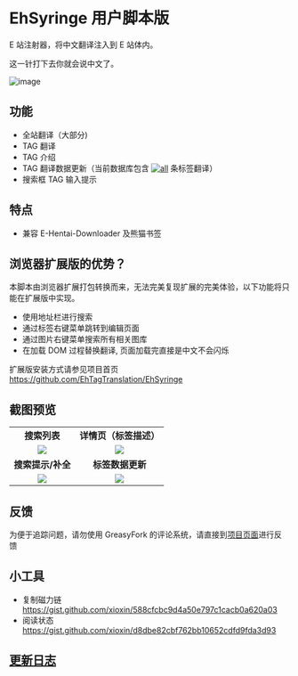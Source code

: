 # EhSyringe 用户脚本版

E 站注射器，将中文翻译注入到 E 站体内。

这一针打下去你就会说中文了。

![image](https://user-images.githubusercontent.com/5716100/62419351-be9d7400-b6b0-11e9-86d3-680436973176.png)

## 功能

-   全站翻译（大部分)
-   TAG 翻译
-   TAG 介绍
-   TAG 翻译数据更新（当前数据库包含 [![all](https://img.shields.io/endpoint?label=&color=brightgreen&url=https://ehtt.herokuapp.com/database/all/~badge)](https://ehtt.now.sh/list/all) 条标签翻译）
-   搜索框 TAG 输入提示

## 特点

-   兼容 E-Hentai-Downloader 及熊猫书签

## 浏览器扩展版的优势？

本脚本由浏览器扩展打包转换而来，无法完美复现扩展的完美体验，以下功能将只能在扩展版中实现。

-   使用地址栏进行搜索
-   通过标签右键菜单跳转到编辑页面
-   通过图片右键菜单搜索所有相关图库
-   在加载 DOM 过程替换翻译, 页面加载完直接是中文不会闪烁

扩展版安装方式请参见项目首页  
https://github.com/EhTagTranslation/EhSyringe

## 截图预览

<table style="font-weight: bold; text-align: center;">
    <tr>
        <td><strong>搜索列表</strong></td>
        <td><strong>详情页（标签描述）</strong></td>
    </tr>
    <tr>
        <td><img src="https://i.loli.net/2019/08/09/5MPFwd7aOsvqJXb.png"></td>
        <td><img src="https://user-images.githubusercontent.com/13471233/88816673-397b6b00-d1ef-11ea-8744-3367023fa7fb.png"></td>
    </tr>
    <tr>
        <td><strong>搜索提示/补全</strong></td>
        <td><strong>标签数据更新</strong></td>
    </tr>
    <tr>
        <td><img src="https://user-images.githubusercontent.com/5716100/60812493-310b5900-a1c4-11e9-85f7-1d4212765156.gif"></td>
        <td><img src="https://user-images.githubusercontent.com/5716100/62783460-10019500-baef-11e9-8368-a48fa40dc47d.gif"></td>
    </tr>
</table>

## 反馈

为便于追踪问题，请勿使用 GreasyFork 的评论系统，请直接到[项目页面](https://github.com/EhTagTranslation/EhSyringe/issues)进行反馈

## 小工具

-   复制磁力链 <https://gist.github.com/xioxin/588cfcbc9d4a50e797c1cacb0a620a03>
-   阅读状态 <https://gist.github.com/xioxin/d8dbe82cbf762bb10652cdfd9fda3d93>

## [更新日志](https://github.com/EhTagTranslation/EhSyringe/blob/master/CHANGELOG.md)
